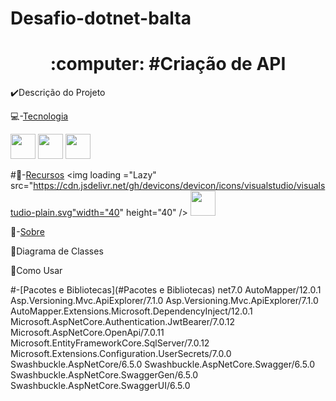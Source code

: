 # Desafio-dotnet-balta
<h1 align="center">:computer: #Criação de API</h1>

:heavy_check_mark:Descrição do Projeto

:computer:-[Tecnologia](#tecnologia)

<img loading ="Lazy" src="https://cdn.jsdelivr.net/gh/devicons/devicon/icons/csharp/csharp-original.svg" width="40" height="40"/>
<img loading ="Lazy" src="https://cdn.jsdelivr.net/gh/devicons/devicon/icons/dotnetcore/dotnetcore-original.svg"width="40" height="40"/>
<img loading ="Lazy" src="https://cdn.jsdelivr.net/gh/devicons/devicon/icons/github/github-original.svg"width="40" height="40" />

#:pushpin:-[Recursos](#recursos)
<img loading ="Lazy"  src="https://cdn.jsdelivr.net/gh/devicons/devicon/icons/visualstudio/visualstudio-plain.svg"width="40" height="40" />
<img loading ="Lazy"  src="https://cdn.jsdelivr.net/gh/devicons/devicon/icons/azure/azure-original.svg" width="40" height="40"/>

:triangular_flag_on_post:-[Sobre](#Sobre)


:memo:Diagrama de Classes


:file_folder:Como Usar






#-[Pacotes e Bibliotecas](#Pacotes e Bibliotecas)
net7.0
AutoMapper/12.0.1
Asp.Versioning.Mvc.ApiExplorer/7.1.0
Asp.Versioning.Mvc.ApiExplorer/7.1.0
AutoMapper.Extensions.Microsoft.DependencyInject/12.0.1
Microsoft.AspNetCore.Authentication.JwtBearer/7.0.12
Microsoft.AspNetCore.OpenApi/7.0.11
Microsoft.EntityFrameworkCore.SqlServer/7.0.12
Microsoft.Extensions.Configuration.UserSecrets/7.0.0
Swashbuckle.AspNetCore/6.5.0
Swashbuckle.AspNetCore.Swagger/6.5.0
Swashbuckle.AspNetCore.SwaggerGen/6.5.0
Swashbuckle.AspNetCore.SwaggerUI/6.5.0